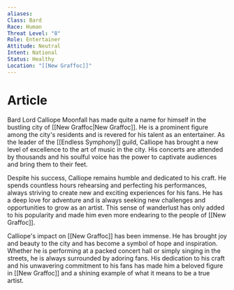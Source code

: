 ```yaml
---
aliases: 
Class: Bard
Race: Human
Threat Level: "8"
Role: Entertainer
Attitude: Neutral
Intent: National
Status: Healthy
Location: "[[New Graffoc]]"
---
```


# Article
Bard Lord Calliope Moonfall has made quite a name for himself in the bustling city of [[New Graffoc|New Graffoc]]. He is a prominent figure among the city's residents and is revered for his talent as an entertainer. As the leader of the [[Endless Symphony]] guild, Calliope has brought a new level of excellence to the art of music in the city. His concerts are attended by thousands and his soulful voice has the power to captivate audiences and bring them to their feet.

Despite his success, Calliope remains humble and dedicated to his craft. He spends countless hours rehearsing and perfecting his performances, always striving to create new and exciting experiences for his fans. He has a deep love for adventure and is always seeking new challenges and opportunities to grow as an artist. This sense of wanderlust has only added to his popularity and made him even more endearing to the people of [[New Graffoc]].

Calliope's impact on [[New Graffoc]] has been immense. He has brought joy and beauty to the city and has become a symbol of hope and inspiration. Whether he is performing at a packed concert hall or simply singing in the streets, he is always surrounded by adoring fans. His dedication to his craft and his unwavering commitment to his fans has made him a beloved figure in [[New Graffoc]] and a shining example of what it means to be a true artist.